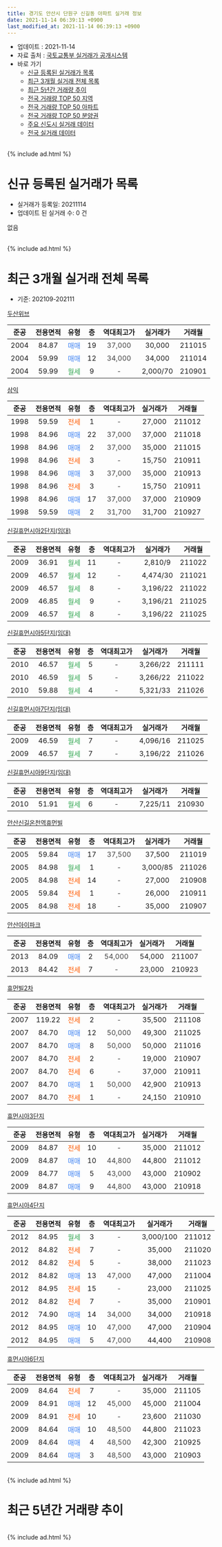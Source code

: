 ```yaml
---
title: 경기도 안산시 단원구 신길동 아파트 실거래 정보
date: 2021-11-14 06:39:13 +0900
last_modified_at: 2021-11-14 06:39:13 +0900
---
```


* 업데이트 : 2021-11-14
* 자료 출처 : [국토교통부 실거래가 공개시스템](http://rt.molit.go.kr)
* 바로 가기
    * [신규 등록된 실거래가 목록](#신규-등록된-실거래가-목록)
    * [최근 3개월 실거래 전체 목록](#최근-3개월-실거래-전체-목록)
    * [최근 5년간 거래량 추이](#최근-5년간-거래량-추이)
    * [전국 거래량 TOP 50 지역](https://inasie.github.io/apt-trade-info/최근-3개월-전국에서-가장-거래가-많이-발생한-지역)
    * [전국 거래량 TOP 50 아파트](https://inasie.github.io/apt-trade-info/최근-3개월-전국에서-가장-거래가-많이-발생한-아파트)
    * [전국 거래량 TOP 50 분양권](https://inasie.github.io/apt-trade-info/최근-3개월-전국에서-가장-거래가-많이-발생한-분양권)
    * [주요 신도시 실거래 데이터](https://inasie.github.io/apt-trade-info/주요-신도시)
    * [전국 실거래 데이터](https://inasie.github.io/apt-trade-info/전국)
<br>
{% include ad.html %}
<br>

# 신규 등록된 실거래가 목록
* 실거래가 등록일: 20211114
* 업데이트 된 실거래 수: 0 건

없음

<br>
{% include ad.html %}
<br>

# 최근 3개월 실거래 전체 목록
* 기준: 202109-202111


[두산위브](https://search.naver.com/search.naver?query=%EA%B2%BD%EA%B8%B0%EB%8F%84+%EC%95%88%EC%82%B0%EC%8B%9C+%EB%8B%A8%EC%9B%90%EA%B5%AC+%EC%8B%A0%EA%B8%B8%EB%8F%99+%EB%91%90%EC%82%B0%EC%9C%84%EB%B8%8C)

|준공|전용면적|유형|층|역대최고가|실거래가|거래월|
|:---:|:---:|:---:|:---:|:---:|:---:|:---:|
|2004|84.87|<span style="color:#4285f3">매매</span>|19|<span style="color:#444444">37,000</span>|30,000|211015|
|2004|59.99|<span style="color:#4285f3">매매</span>|12|<span style="color:#444444">34,000</span>|34,000|211014|
|2004|59.99|<span style="color:#34a853">월세</span>|9|<span style="color:#444444">-</span>|2,000/70|210901|

[삼익](https://search.naver.com/search.naver?query=%EA%B2%BD%EA%B8%B0%EB%8F%84+%EC%95%88%EC%82%B0%EC%8B%9C+%EB%8B%A8%EC%9B%90%EA%B5%AC+%EC%8B%A0%EA%B8%B8%EB%8F%99+%EC%82%BC%EC%9D%B5)

|준공|전용면적|유형|층|역대최고가|실거래가|거래월|
|:---:|:---:|:---:|:---:|:---:|:---:|:---:|
|1998|59.59|<span style="color:#ff5a00">전세</span>|1|<span style="color:#444444">-</span>|27,000|211012|
|1998|84.96|<span style="color:#4285f3">매매</span>|22|<span style="color:#444444">37,000</span>|37,000|211018|
|1998|84.96|<span style="color:#4285f3">매매</span>|2|<span style="color:#444444">37,000</span>|35,000|211015|
|1998|84.96|<span style="color:#ff5a00">전세</span>|3|<span style="color:#444444">-</span>|15,750|210911|
|1998|84.96|<span style="color:#4285f3">매매</span>|3|<span style="color:#444444">37,000</span>|35,000|210913|
|1998|84.96|<span style="color:#ff5a00">전세</span>|3|<span style="color:#444444">-</span>|15,750|210911|
|1998|84.96|<span style="color:#4285f3">매매</span>|17|<span style="color:#444444">37,000</span>|37,000|210909|
|1998|59.59|<span style="color:#4285f3">매매</span>|2|<span style="color:#444444">31,700</span>|31,700|210927|

[신길휴먼시아2단지(임대)](https://search.naver.com/search.naver?query=%EA%B2%BD%EA%B8%B0%EB%8F%84+%EC%95%88%EC%82%B0%EC%8B%9C+%EB%8B%A8%EC%9B%90%EA%B5%AC+%EC%8B%A0%EA%B8%B8%EB%8F%99+%EC%8B%A0%EA%B8%B8%ED%9C%B4%EB%A8%BC%EC%8B%9C%EC%95%842%EB%8B%A8%EC%A7%80%28%EC%9E%84%EB%8C%80%29)

|준공|전용면적|유형|층|역대최고가|실거래가|거래월|
|:---:|:---:|:---:|:---:|:---:|:---:|:---:|
|2009|36.91|<span style="color:#34a853">월세</span>|11|<span style="color:#444444">-</span>|2,810/9|211022|
|2009|46.57|<span style="color:#34a853">월세</span>|12|<span style="color:#444444">-</span>|4,474/30|211021|
|2009|46.57|<span style="color:#34a853">월세</span>|8|<span style="color:#444444">-</span>|3,196/22|211022|
|2009|46.85|<span style="color:#34a853">월세</span>|9|<span style="color:#444444">-</span>|3,196/21|211025|
|2009|46.57|<span style="color:#34a853">월세</span>|8|<span style="color:#444444">-</span>|3,196/22|211025|

[신길휴먼시아5단지(임대)](https://search.naver.com/search.naver?query=%EA%B2%BD%EA%B8%B0%EB%8F%84+%EC%95%88%EC%82%B0%EC%8B%9C+%EB%8B%A8%EC%9B%90%EA%B5%AC+%EC%8B%A0%EA%B8%B8%EB%8F%99+%EC%8B%A0%EA%B8%B8%ED%9C%B4%EB%A8%BC%EC%8B%9C%EC%95%845%EB%8B%A8%EC%A7%80%28%EC%9E%84%EB%8C%80%29)

|준공|전용면적|유형|층|역대최고가|실거래가|거래월|
|:---:|:---:|:---:|:---:|:---:|:---:|:---:|
|2010|46.57|<span style="color:#34a853">월세</span>|5|<span style="color:#444444">-</span>|3,266/22|211111|
|2010|46.59|<span style="color:#34a853">월세</span>|5|<span style="color:#444444">-</span>|3,266/22|211022|
|2010|59.88|<span style="color:#34a853">월세</span>|4|<span style="color:#444444">-</span>|5,321/33|211026|

[신길휴먼시아7단지(임대)](https://search.naver.com/search.naver?query=%EA%B2%BD%EA%B8%B0%EB%8F%84+%EC%95%88%EC%82%B0%EC%8B%9C+%EB%8B%A8%EC%9B%90%EA%B5%AC+%EC%8B%A0%EA%B8%B8%EB%8F%99+%EC%8B%A0%EA%B8%B8%ED%9C%B4%EB%A8%BC%EC%8B%9C%EC%95%847%EB%8B%A8%EC%A7%80%28%EC%9E%84%EB%8C%80%29)

|준공|전용면적|유형|층|역대최고가|실거래가|거래월|
|:---:|:---:|:---:|:---:|:---:|:---:|:---:|
|2009|46.59|<span style="color:#34a853">월세</span>|7|<span style="color:#444444">-</span>|4,096/16|211025|
|2009|46.57|<span style="color:#34a853">월세</span>|7|<span style="color:#444444">-</span>|3,196/22|211026|

[신길휴먼시아9단지(임대)](https://search.naver.com/search.naver?query=%EA%B2%BD%EA%B8%B0%EB%8F%84+%EC%95%88%EC%82%B0%EC%8B%9C+%EB%8B%A8%EC%9B%90%EA%B5%AC+%EC%8B%A0%EA%B8%B8%EB%8F%99+%EC%8B%A0%EA%B8%B8%ED%9C%B4%EB%A8%BC%EC%8B%9C%EC%95%849%EB%8B%A8%EC%A7%80%28%EC%9E%84%EB%8C%80%29)

|준공|전용면적|유형|층|역대최고가|실거래가|거래월|
|:---:|:---:|:---:|:---:|:---:|:---:|:---:|
|2010|51.91|<span style="color:#34a853">월세</span>|6|<span style="color:#444444">-</span>|7,225/11|210930|

[안산신길온천역휴먼빌](https://search.naver.com/search.naver?query=%EA%B2%BD%EA%B8%B0%EB%8F%84+%EC%95%88%EC%82%B0%EC%8B%9C+%EB%8B%A8%EC%9B%90%EA%B5%AC+%EC%8B%A0%EA%B8%B8%EB%8F%99+%EC%95%88%EC%82%B0%EC%8B%A0%EA%B8%B8%EC%98%A8%EC%B2%9C%EC%97%AD%ED%9C%B4%EB%A8%BC%EB%B9%8C)

|준공|전용면적|유형|층|역대최고가|실거래가|거래월|
|:---:|:---:|:---:|:---:|:---:|:---:|:---:|
|2005|59.84|<span style="color:#4285f3">매매</span>|17|<span style="color:#444444">37,500</span>|37,500|211019|
|2005|84.98|<span style="color:#34a853">월세</span>|1|<span style="color:#444444">-</span>|3,000/85|211026|
|2005|84.98|<span style="color:#ff5a00">전세</span>|14|<span style="color:#444444">-</span>|27,000|210908|
|2005|59.84|<span style="color:#ff5a00">전세</span>|1|<span style="color:#444444">-</span>|26,000|210911|
|2005|84.98|<span style="color:#ff5a00">전세</span>|18|<span style="color:#444444">-</span>|35,000|210907|

[안산아이파크](https://search.naver.com/search.naver?query=%EA%B2%BD%EA%B8%B0%EB%8F%84+%EC%95%88%EC%82%B0%EC%8B%9C+%EB%8B%A8%EC%9B%90%EA%B5%AC+%EC%8B%A0%EA%B8%B8%EB%8F%99+%EC%95%88%EC%82%B0%EC%95%84%EC%9D%B4%ED%8C%8C%ED%81%AC)

|준공|전용면적|유형|층|역대최고가|실거래가|거래월|
|:---:|:---:|:---:|:---:|:---:|:---:|:---:|
|2013|84.09|<span style="color:#4285f3">매매</span>|2|<span style="color:#444444">54,000</span>|54,000|211007|
|2013|84.42|<span style="color:#ff5a00">전세</span>|7|<span style="color:#444444">-</span>|23,000|210923|

[휴먼빌2차](https://search.naver.com/search.naver?query=%EA%B2%BD%EA%B8%B0%EB%8F%84+%EC%95%88%EC%82%B0%EC%8B%9C+%EB%8B%A8%EC%9B%90%EA%B5%AC+%EC%8B%A0%EA%B8%B8%EB%8F%99+%ED%9C%B4%EB%A8%BC%EB%B9%8C2%EC%B0%A8)

|준공|전용면적|유형|층|역대최고가|실거래가|거래월|
|:---:|:---:|:---:|:---:|:---:|:---:|:---:|
|2007|119.22|<span style="color:#ff5a00">전세</span>|2|<span style="color:#444444">-</span>|35,500|211108|
|2007|84.70|<span style="color:#4285f3">매매</span>|12|<span style="color:#444444">50,000</span>|49,300|211025|
|2007|84.70|<span style="color:#4285f3">매매</span>|8|<span style="color:#444444">50,000</span>|50,000|211016|
|2007|84.70|<span style="color:#ff5a00">전세</span>|2|<span style="color:#444444">-</span>|19,000|210907|
|2007|84.70|<span style="color:#ff5a00">전세</span>|6|<span style="color:#444444">-</span>|37,000|210911|
|2007|84.70|<span style="color:#4285f3">매매</span>|1|<span style="color:#444444">50,000</span>|42,900|210913|
|2007|84.70|<span style="color:#ff5a00">전세</span>|1|<span style="color:#444444">-</span>|24,150|210910|

[휴먼시아3단지](https://search.naver.com/search.naver?query=%EA%B2%BD%EA%B8%B0%EB%8F%84+%EC%95%88%EC%82%B0%EC%8B%9C+%EB%8B%A8%EC%9B%90%EA%B5%AC+%EC%8B%A0%EA%B8%B8%EB%8F%99+%ED%9C%B4%EB%A8%BC%EC%8B%9C%EC%95%843%EB%8B%A8%EC%A7%80)

|준공|전용면적|유형|층|역대최고가|실거래가|거래월|
|:---:|:---:|:---:|:---:|:---:|:---:|:---:|
|2009|84.87|<span style="color:#ff5a00">전세</span>|10|<span style="color:#444444">-</span>|35,000|211012|
|2009|84.87|<span style="color:#4285f3">매매</span>|10|<span style="color:#444444">44,800</span>|44,800|211012|
|2009|84.77|<span style="color:#4285f3">매매</span>|5|<span style="color:#444444">43,000</span>|43,000|210902|
|2009|84.87|<span style="color:#4285f3">매매</span>|9|<span style="color:#444444">44,800</span>|43,000|210918|

[휴먼시아4단지](https://search.naver.com/search.naver?query=%EA%B2%BD%EA%B8%B0%EB%8F%84+%EC%95%88%EC%82%B0%EC%8B%9C+%EB%8B%A8%EC%9B%90%EA%B5%AC+%EC%8B%A0%EA%B8%B8%EB%8F%99+%ED%9C%B4%EB%A8%BC%EC%8B%9C%EC%95%844%EB%8B%A8%EC%A7%80)

|준공|전용면적|유형|층|역대최고가|실거래가|거래월|
|:---:|:---:|:---:|:---:|:---:|:---:|:---:|
|2012|84.95|<span style="color:#34a853">월세</span>|3|<span style="color:#444444">-</span>|3,000/100|211012|
|2012|84.82|<span style="color:#ff5a00">전세</span>|7|<span style="color:#444444">-</span>|35,000|211020|
|2012|84.82|<span style="color:#ff5a00">전세</span>|5|<span style="color:#444444">-</span>|38,000|211023|
|2012|84.82|<span style="color:#4285f3">매매</span>|13|<span style="color:#444444">47,000</span>|47,000|211004|
|2012|84.95|<span style="color:#ff5a00">전세</span>|15|<span style="color:#444444">-</span>|23,000|211025|
|2012|84.82|<span style="color:#ff5a00">전세</span>|7|<span style="color:#444444">-</span>|35,000|210901|
|2012|74.90|<span style="color:#4285f3">매매</span>|14|<span style="color:#444444">34,000</span>|34,000|210918|
|2012|84.95|<span style="color:#4285f3">매매</span>|10|<span style="color:#444444">47,000</span>|47,000|210904|
|2012|84.95|<span style="color:#4285f3">매매</span>|5|<span style="color:#444444">47,000</span>|44,400|210908|


<script async src="//pagead2.googlesyndication.com/pagead/js/adsbygoogle.js"></script>
<!-- 기본 -->
<ins class="adsbygoogle"
     style="display:block"
     data-ad-client="ca-pub-2446590836940007"
     data-ad-slot="1659523306"
     data-ad-format="auto"
     data-full-width-responsive="true"></ins>
<script>
(adsbygoogle = window.adsbygoogle || []).push({});
</script>


[휴먼시아6단지](https://search.naver.com/search.naver?query=%EA%B2%BD%EA%B8%B0%EB%8F%84+%EC%95%88%EC%82%B0%EC%8B%9C+%EB%8B%A8%EC%9B%90%EA%B5%AC+%EC%8B%A0%EA%B8%B8%EB%8F%99+%ED%9C%B4%EB%A8%BC%EC%8B%9C%EC%95%846%EB%8B%A8%EC%A7%80)

|준공|전용면적|유형|층|역대최고가|실거래가|거래월|
|:---:|:---:|:---:|:---:|:---:|:---:|:---:|
|2009|84.64|<span style="color:#ff5a00">전세</span>|7|<span style="color:#444444">-</span>|35,000|211105|
|2009|84.91|<span style="color:#4285f3">매매</span>|12|<span style="color:#444444">45,000</span>|45,000|211004|
|2009|84.91|<span style="color:#ff5a00">전세</span>|10|<span style="color:#444444">-</span>|23,600|211030|
|2009|84.64|<span style="color:#4285f3">매매</span>|10|<span style="color:#444444">48,500</span>|44,800|211023|
|2009|84.64|<span style="color:#4285f3">매매</span>|4|<span style="color:#444444">48,500</span>|42,300|210925|
|2009|84.64|<span style="color:#4285f3">매매</span>|3|<span style="color:#444444">48,500</span>|43,000|210903|


<br>
{% include ad.html %}
<br>

# 최근 5년간 거래량 추이


<div style="width:100%;">
    <canvas id="deal_progress" height="200"></canvas>
</div>

<script>
new Chart(document.getElementById("deal_progress"), {
    type: 'line',
    data: {
        labels: ['201611','201612','201701','201702','201703','201704','201705','201706','201707','201708','201709','201710','201711','201712','201801','201802','201803','201804','201805','201806','201807','201808','201809','201810','201811','201812','201901','201902','201903','201904','201905','201906','201907','201908','201909','201910','201911','201912','202001','202002','202003','202004','202005','202006','202007','202008','202009','202010','202011','202012','202101','202102','202103','202104','202105','202106','202107','202108','202109','202110','202111'],
        datasets: [{
            label: '매매',
            pointRadius: 1,
            data: [12, 10, 10, 13, 24, 14, 15, 23, 24, 20, 13, 17, 22, 19, 11, 14, 12, 11, 13, 16, 19, 24, 17, 13, 14, 8, 11, 15, 25, 22, 24, 20, 22, 22, 16, 28, 22, 16, 31, 50, 56, 44, 56, 75, 30, 38, 25, 28, 18, 15, 21, 40, 28, 60, 30, 17, 13, 21, 11, 12, 0],
            borderColor: "rgba(255, 201, 14, 1)",
            backgroundColor: "rgba(255, 201, 14, 0.5)",
            fill: false,
            lineTension: 0
        },{
            label: '전월세',
            pointRadius: 1,
            data: [6, 18, 13, 12, 10, 10, 35, 20, 16, 12, 15, 25, 14, 8, 19, 39, 17, 14, 15, 34, 27, 12, 18, 23, 4, 18, 24, 22, 17, 15, 60, 18, 18, 32, 17, 24, 14, 19, 21, 72, 17, 17, 27, 66, 23, 19, 19, 22, 14, 25, 23, 19, 21, 54, 355, 30, 23, 27, 12, 17, 3],
            borderColor: "rgba(0, 141, 185, 1)",
            backgroundColor: "rgba(0, 141, 185, 0.5)",
            fill: false,
            lineTension: 0
        }
        ]
    },
    options: {
        responsive: true,
        title: {
            display: false
        },
        tooltips: {
            mode: 'index',
            intersect: false
        },
        hover: {
            mode: 'nearest',
            intersect: true
        },
        scales: {
            xAxes: [{
                display: true,
                scaleLabel: {
                    display: true,
                    labelString: '년/월'
                }
            }],
            yAxes: [{
                display: true,
                ticks: {
                    suggestedMin: 0,
                },
                scaleLabel: {
                    display: true,
                    labelString: '실거래 수'
                }
            }]
        }
    }
});

</script>


<br>
{% include ad.html %}
<br>

